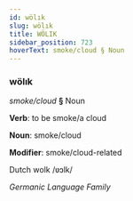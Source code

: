 ```yaml
---
id: wölık
slug: wölık
title: WÖLIK
sidebar_position: 723
hoverText: smoke/cloud § Noun
---
```


### wölık

*smoke/cloud* **§** Noun

**Verb**: to be smoke/a cloud

**Noun**: smoke/cloud

**Modifier**: smoke/cloud-related

Dutch wolk /ʋɔlk/

*Germanic Language Family*